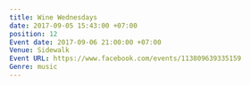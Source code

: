```yaml
---
title: Wine Wednesdays
date: 2017-09-05 15:43:00 +07:00
position: 12
Event date: 2017-09-06 21:00:00 +07:00
Venue: Sidewalk
Event URL: https://www.facebook.com/events/113809639335159
Genre: music
---
```


